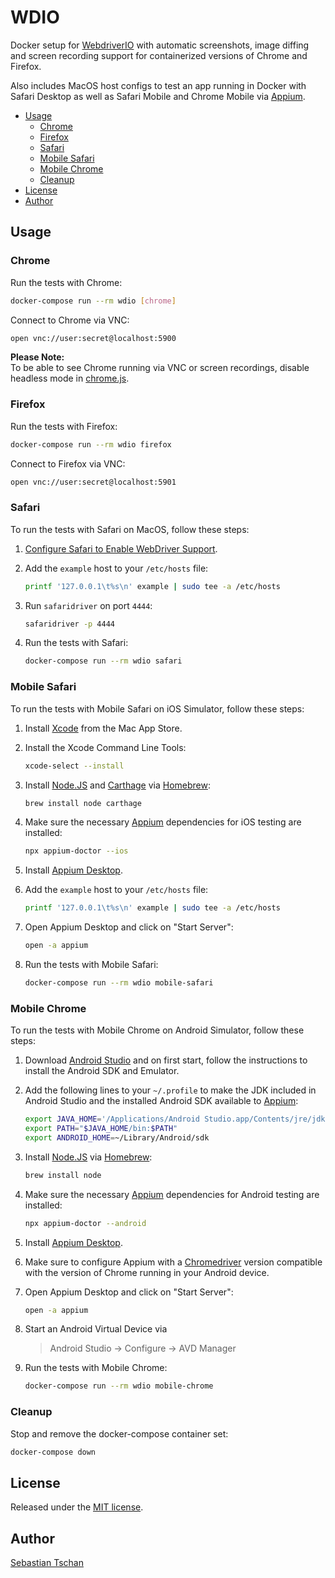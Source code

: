 # WDIO
Docker setup for [WebdriverIO](https://webdriver.io/) with automatic
screenshots, image diffing and screen recording support for containerized
versions of Chrome and Firefox.

Also includes MacOS host configs to test an app running in Docker with Safari
Desktop as well as Safari Mobile and Chrome Mobile via
[Appium](http://appium.io/).

* [Usage](#usage)
  - [Chrome](#chrome)
  - [Firefox](#firefox)
  - [Safari](#safari)
  - [Mobile Safari](#mobile-safari)
  - [Mobile Chrome](#mobile-chrome)
  - [Cleanup](#cleanup)
* [License](#license)
* [Author](#author)

## Usage

### Chrome
Run the tests with Chrome:
```sh
docker-compose run --rm wdio [chrome]
```

Connect to Chrome via VNC:
```sh
open vnc://user:secret@localhost:5900
```

**Please Note:**  
To be able to see Chrome running via VNC or screen recordings, disable headless
mode in [chrome.js](chrome.js).

### Firefox
Run the tests with Firefox:
```sh
docker-compose run --rm wdio firefox
```

Connect to Firefox via VNC:
```sh
open vnc://user:secret@localhost:5901
```

### Safari
To run the tests with Safari on MacOS, follow these steps:

1. [Configure Safari to Enable WebDriver Support](https://developer.apple.com/documentation/webkit/testing_with_webdriver_in_safari#2957277).

2. Add the `example` host to your `/etc/hosts` file:
   ```sh
   printf '127.0.0.1\t%s\n' example | sudo tee -a /etc/hosts
   ```

3. Run `safaridriver` on port `4444`:
   ```sh
   safaridriver -p 4444
   ```

4. Run the tests with Safari:
   ```sh
   docker-compose run --rm wdio safari
   ```

### Mobile Safari
To run the tests with Mobile Safari on iOS Simulator, follow these steps:

1. Install [Xcode](https://itunes.apple.com/us/app/xcode/id497799835) from the
   Mac App Store.

2. Install the Xcode Command Line Tools:
   ```sh
   xcode-select --install
   ```

3. Install [Node.JS](https://nodejs.org/) and
   [Carthage](https://github.com/Carthage/Carthage) via
   [Homebrew](https://brew.sh/):
   ```sh
   brew install node carthage
   ```

4. Make sure the necessary [Appium](http://appium.io/) dependencies for iOS 
   testing are installed:
   ```sh
   npx appium-doctor --ios
   ```

5. Install [Appium Desktop](https://github.com/appium/appium-desktop).

6. Add the `example` host to your `/etc/hosts` file:
   ```sh
   printf '127.0.0.1\t%s\n' example | sudo tee -a /etc/hosts
   ```

7. Open Appium Desktop and click on "Start Server":
   ```sh
   open -a appium
   ```

8. Run the tests with Mobile Safari:
   ```sh
   docker-compose run --rm wdio mobile-safari
   ```

### Mobile Chrome
To run the tests with Mobile Chrome on Android Simulator, follow these steps:

1. Download [Android Studio](https://developer.android.com/studio/) and on first
   start, follow the instructions to install the Android SDK and Emulator.

2. Add the following lines to your `~/.profile` to make the JDK included in
   Android Studio and the installed Android SDK available to
   [Appium](http://appium.io/):
   ```sh
   export JAVA_HOME='/Applications/Android Studio.app/Contents/jre/jdk/Contents/Home'
   export PATH="$JAVA_HOME/bin:$PATH"
   export ANDROID_HOME=~/Library/Android/sdk
   ```

3. Install [Node.JS](https://nodejs.org/) via [Homebrew](https://brew.sh/):
   ```sh
   brew install node
   ```

4. Make sure the necessary [Appium](http://appium.io/) dependencies for Android 
   testing are installed:
   ```sh
   npx appium-doctor --android
   ```

5. Install [Appium Desktop](https://github.com/appium/appium-desktop).

6. Make sure to configure Appium with a
   [Chromedriver](https://github.com/appium/appium/blob/master/docs/en/writing-running-appium/web/chromedriver.md)
   version compatible with the version of Chrome running in your Android device.

7. Open Appium Desktop and click on "Start Server":
   ```sh
   open -a appium
   ```

8. Start an Android Virtual Device via
   > Android Studio → Configure → AVD Manager

9. Run the tests with Mobile Chrome:
   ```sh
   docker-compose run --rm wdio mobile-chrome
   ```

### Cleanup
Stop and remove the docker-compose container set:
```sh
docker-compose down
```

## License
Released under the [MIT license](https://opensource.org/licenses/MIT).

## Author
[Sebastian Tschan](https://blueimp.net/)
